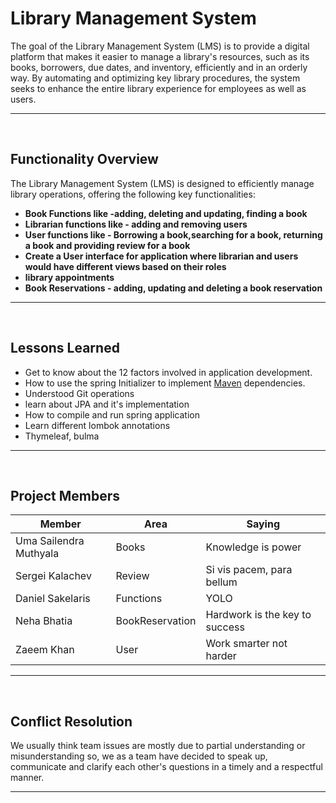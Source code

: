 # Library Management System

The goal of the Library Management System (LMS) is to provide a digital platform that makes it easier to manage a library's resources, such as its books, borrowers, due dates, and inventory, efficiently and in an orderly way. By automating and optimizing key library procedures, the system seeks to enhance the entire library experience for employees as well as users.

---

<br>

## Functionality Overview

The Library Management System (LMS) is designed to efficiently manage library operations, offering the following key functionalities:

- **Book Functions like -adding, deleting and updating, finding a book**
- **Librarian functions like - adding and removing users** 
- **User functions like - Borrowing a book,searching for a book, returning a book and providing review for a book**
- **Create a User interface for application where librarian and users would have different views based on their roles**
- **library appointments**
- **Book Reservations - adding, updating and deleting a book reservation**

---

<br>

## Lessons Learned

- Get to know about the 12 factors involved in application development.
- How to use the spring Initializer to implement  [Maven](https://maven.apache.org/download.cgi)  dependencies.
- Understood Git operations 
- learn about JPA and it's implementation 
- How to compile and run spring application
- Learn different lombok annotations
- Thymeleaf, bulma

---
<br>

## Project Members

| Member                 | Area            | Saying                         |
|------------------------|-----------------|--------------------------------|
| Uma Sailendra Muthyala | Books           | Knowledge is power             |
| Sergei Kalachev        | Review          | Si vis pacem, para bellum      |
| Daniel Sakelaris       | Functions       | YOLO                           |
| Neha Bhatia            | BookReservation | Hardwork is the key to success |
| Zaeem Khan             | User            | Work smarter not harder        |

---

<br/>

## Conflict Resolution

We usually think team issues are mostly due to partial understanding or misunderstanding so, we as a team have decided to speak up, communicate and clarify each other's questions in a timely and a respectful manner.


---
